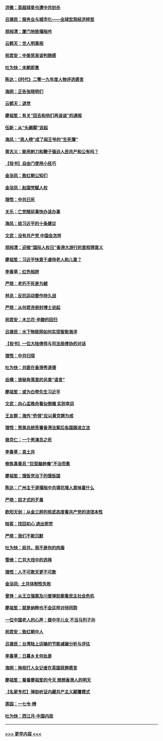 #### [洪微：英超球星也遭中共封杀](../pages/nsc993/n11727243.md?t=12171805) 
#### [吕锡民：服务业与城市化——全球宏观经济转型](../pages/nsc993/n11725845.md?t=12171805) 
#### [郑纯清：厦门地铁塌陷吟](../pages/nsc993/n11725813.md?t=12171805) 
#### [云鹤天：世人明真相](../pages/nsc993/n11725621.md?t=12171805) 
#### [祝君安：中美贸易谈判随感](../pages/nsc993/n11725609.md?t=12171805) 
#### [吐为快：末朝即景](../pages/nsc993/n11723365.md?t=12171805) 
#### [陈达：《时代》二零一九年度人物评选感言](../pages/nsc993/n11723337.md?t=12171805) 
#### [海网：正告张晓明们](../pages/nsc993/n11723228.md?t=12171805) 
#### [云鹤天：退党](../pages/nsc993/n11723056.md?t=12171805) 
#### [廖祖笙：有关“回去和他们再谈谈”的通报](../pages/nsc993/n11722442.md?t=12171805) 
#### [伍新：从“头踢脚”说起](../pages/nsc993/n11722429.md?t=12171805) 
#### [海风：“恶人榜”成了阎王爷的“生死簿”](../pages/nsc993/n11722272.md?t=12171805) 
#### [胥志义：能用剌刀和鞭子强迫人民共产和公有吗？](../pages/nsc993/n11720569.md?t=12171805) 
#### [【投书】自由门使用小技巧](../pages/nsc993/n11720180.md?t=12171805) 
#### [金浴凤：致红朝公知们](../pages/nsc993/n11720563.md?t=12171805) 
#### [金浴凤：赵国党赋人权](../pages/nsc993/n11720533.md?t=12171805) 
#### [理悟：中共已死](../pages/nsc993/n11720233.md?t=12171805) 
#### [关乐：亡党眼前事快办该办事](../pages/nsc993/n11719160.md?t=12171805) 
#### [海风：给习近平的十条建议](../pages/nsc993/n11717616.md?t=12171805) 
#### [文武：没有共产党 中国会怎样](../pages/nsc993/n11717584.md?t=12171805) 
#### [郑纯清：迎接“国际人权日”香港大游行的里程牌意义](../pages/nsc993/n11717417.md?t=12171805) 
#### [廖祖笙：习近平快意于虐待老人和儿童？](../pages/nsc993/n11715313.md?t=12171805) 
#### [李春草：红色陷阱](../pages/nsc993/n11715029.md?t=12171805) 
#### [严晓：老朽不死是为贼](../pages/nsc993/n11712910.md?t=12171805) 
#### [林忌：反抗运动要作持久战](../pages/nsc993/n11712623.md?t=12171805) 
#### [严晓：从何君尧册封博士说起](../pages/nsc993/n11712465.md?t=12171805) 
#### [祝君安：木兰花·辛酸的回归](../pages/nsc993/n11712381.md?t=12171805) 
#### [吕锡民：水下物联网如何实现智能海洋](../pages/nsc993/n11711158.md?t=12171805) 
#### [【投书】一位大陆律师与司法局律协的对话](../pages/nsc993/n11709675.md?t=12171805) 
#### [理悟：中共归宿](../pages/nsc993/n11710059.md?t=12171805) 
#### [吐为快：共匪在香港秀道德](../pages/nsc993/n11709979.md?t=12171805) 
#### [岳横：诡秘角落里的另类“语言”](../pages/nsc993/n11709792.md?t=12171805) 
#### [廖祖笙：或为白卷先生习近平](../pages/nsc993/n11708330.md?t=12171805) 
#### [文武：向心孟晚舟看似倒楣 实则幸运](../pages/nsc993/n11708236.md?t=12171805) 
#### [王友群：海外“侨领”应以黄克锵为戒](../pages/nsc993/n11706176.md?t=12171805) 
#### [理悟：贺美总统签署香港法案后各国跟进立法](../pages/nsc993/n11706853.md?t=12171805) 
#### [骆克仁：一个男演员之死](../pages/nsc993/n11706677.md?t=12171805) 
#### [李春草：哀土共](../pages/nsc993/n11706255.md?t=12171805) 
#### [修炼真善忍 “巨型脑肿瘤”不治而愈](../pages/nsc993/n11705340.md?t=12171805) 
#### [廖祖笙：饿饭党治下的饿饭国](../pages/nsc993/n11705085.md?t=12171805) 
#### [陈达：广州主干道塌陷中共填坑埋人意味着什么](../pages/nsc993/n11705046.md?t=12171805) 
#### [严晓：奴才式的歹毒](../pages/nsc993/n11704826.md?t=12171805) 
#### [欧阳天剑：从金三胖的核武态度看共产党的流氓本性](../pages/nsc993/n11702238.md?t=12171805) 
#### [陆客：找回初心 退出邪党](../pages/nsc993/n11702213.md?t=12171805) 
#### [严晓：我们不能沉默](../pages/nsc993/n11702110.md?t=12171805) 
#### [吐为快：妖共，我不是你的肉盾](../pages/nsc993/n11701366.md?t=12171805) 
#### [雪绮：亡共大戏中的选择](../pages/nsc993/n11699922.md?t=12171805) 
#### [理悟：人不可欺天更不可欺](../pages/nsc993/n11699657.md?t=12171805) 
#### [金浴凤:  土共体制性失败](../pages/nsc993/n11699361.md?t=12171805) 
#### [曾铮：从王立强案及川普弹劾案看民主社会危机](../pages/nsc993/n11699318.md?t=12171805) 
#### [廖祖笙：就是纳粹也不会这样对待同胞](../pages/nsc993/n11697658.md?t=12171805) 
#### [一位中国老人的心声：做中华儿女 不当马列子孙](../pages/nsc993/n11697525.md?t=12171805) 
#### [祝君安：致红朝中人](../pages/nsc993/n11697518.md?t=12171805) 
#### [吕锡民：台湾陆上运输的节能减碳分析与评估](../pages/nsc993/n11694983.md?t=12171805) 
#### [李春草：日暮乡关何处是](../pages/nsc993/n11694805.md?t=12171805) 
#### [海网：殃视打人女记者在英国获罪感言](../pages/nsc993/n11693832.md?t=12171805) 
#### [廖祖笙：看看廖祖笙的今天 想想香港人的明天](../pages/nsc993/n11693707.md?t=12171805) 
#### [【名家专栏】弹劾听证内藏共产主义颠覆模式](../pages/nsc993/n11693563.md?t=12171805) 
#### [莲园：一七令‧辨](../pages/nsc993/n11692558.md?t=12171805) 
#### [吐为快：西江月·中国内政](../pages/nsc993/n11692071.md?t=12171805) 

----
#### [ >>> 更早内容 <<< ](../indexes/nsc993-earlier.md)
